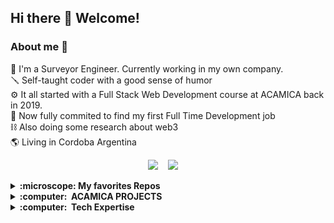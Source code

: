 ## Hi there 👋  Welcome!

### About me :mate:

:telescope: I'm a Surveyor Engineer. Currently working in my own company.  
:screwdriver: Self-taught coder with a good sense of humor  
:gear: It all started with a Full Stack Web Development course at ACAMICA back in 2019.  
:toolbox: Now fully commited to find my first Full Time Development job  
:chains: Also doing some research about web3  
:earth_americas: Living in Cordoba Argentina  

<p align="center">
  <a href="mailto:lucasjosealonso@gmail.com"><img src="https://img.shields.io/badge/gmail-%23D14836.svg?&style=for-the-badge&logo=gmail&logoColor=white" /></a>&nbsp;&nbsp;&nbsp;&nbsp;<a href="https://www.linkedin.com/in/lucas-alonso-50a23b1a8/"><img src="https://img.shields.io/badge/linkedin-%230077B5.svg?&style=for-the-badge&logo=linkedin&logoColor=white" /></a>&nbsp;&nbsp;&nbsp;&nbsp;

  
<details>
  <summary><b>:microscope:&nbsp;My favorites Repos</b></summary>
  <br/>
    <a href="https://github.com/lucasAlonso/react-petbot">:dog: Petbot </a><b> <br/>
    <a href="https://github.com/lucasAlonso/panelProBack">:compass: CRUD for surveyor jobs </a><b><br/>
    <a href="https://github.com/lucasAlonso/apiFoodBackend">:motor_scooter:  RESTFUL API </a><b><br/>
    <a href="https://github.com/lucasAlonso/juaniChallenge">:receipt: Web3 Challenge </a><b><br/>
  </details>
  
  <details>
  <summary><b>:computer: &nbsp;ACAMICA PROJECTS</b></summary>
  <summary><b>:star_struck:&nbsp;My Acamica's Web Dev projects</b></summary>
  <br/>
    <a href="https://github.com/lucasAlonso/acamicaPodcast">:chopsticks: Landing Page using HTML + CSS only </a><b> <br/>
    <a href="https://github.com/lucasAlonso/gifOsAcamica">:hourglass:  first Js project</a><b><br/>
    <a href="https://github.com/lucasAlonso/apiFoodBackend">:motor_scooter:  RESTFUL API </a><b><br/>
    
  </details>
  
  <details>
  <summary><b>:computer: &nbsp;Tech Expertise</b></summary>  
    
  <br/>


![HTML5](https://img.shields.io/badge/HTML5-E34F26.svg?&style=flat&logo=html5&logoColor=white)&nbsp;
![CSS3](https://img.shields.io/badge/CSS3-%231572B6.svg?&style=flat&logo=css3&logoColor=white)&nbsp;
![JavaScript](https://img.shields.io/badge/JAVASCRIPT-323330.svg?&style=flat&logo=javascript&logoColor=%23F7DF1E)&nbsp;
![React](https://img.shields.io/badge/REACT-323330.svg?&style=flat&logo=javascript&logoColor=%23F7DF1E)&nbsp;
![Git](https://img.shields.io/badge/GIT-%23F05033.svg?&style=flat&logo=git&logoColor=white)&nbsp;  
![GitHub](https://img.shields.io/badge/GITHUB-%23121011.svg?&style=flat&logo=github&logoColor=white)&nbsp;
![Docker](https://img.shields.io/badge/DOCKER-2496ED.svg?&style=flat&logo=docker&logoColor=white)&nbsp;
![Postgres](https://img.shields.io/badge/POSTGRES-%23316192.svg?&style=flat&logo=postgresql&logoColor=white)  
![MySQL](https://img.shields.io/badge/MARIADB-4479A1.svg?&style=flat&logo=mariadb&logoColor=white)
![SQLite](https://img.shields.io/badge/SQLITE-003B57.svg?&style=flat&logo=sqlite&logoColor=white)
![REST API](https://img.shields.io/badge/REST-02569B.svg?&style=flat&logo=rest&logoColor=white)&nbsp;
![LINUX](https://img.shields.io/badge/LINUX-FCC624?style=flat-square&logo=linux&logoColor=black)
![VSCode](https://img.shields.io/badge/VSCODE-007ACC.svg?&style=flat&logo=visual-studio-code)&nbsp;


</details>
